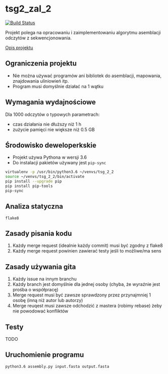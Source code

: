 # tsg2_zal_2

[![Build Status](https://travis-ci.org/Behoston/tsg2_zal_2.svg?branch=master)](https://travis-ci.org/Behoston/tsg2_zal_2)

Projekt polega na opracowaniu i zaimplementowaniu algorytmu asemblacji odczytów z sekwencjonowania.

[Opis projektu](https://moodle.mimuw.edu.pl/pluginfile.php?file=%2F24584%2Fmod_resource%2Fcontent%2F0%2Fassignment2.pdf)

## Ograniczenia projektu

- Nie można używać programów ani bibliotek do asemblacji, mapowania, znajdowania uliniowień itp.
- Program musi domyślnie działać na 1 wątku

## Wymagania wydajnościowe
Dla 1000 odczytów o typowych parametrach:
- czas działania nie dłuższy niż 1 h
- zużycie pamięci nie większe niż 0.5 GB

## Środowisko deweloperkskie

- Projekt używa Pythona w wersji 3.6
- Do instalacji pakietów używany jest `pip-sync`

```bash
virtualenv -p /usr/bin/python3.6 ~/venvs/tsg_2_2
source ~/venvs/tsg_2_2/bin/activate
pip install --upgrade pip
pip install pip-tools
pip-sync
```

## Analiza statyczna
`flake8`

## Zasady pisania kodu
1. Każdy merge request (idealnie każdy commit) musi być zgodny z flake8
2. Każdy merge request powinien zawierać testy jeśli to możliwe/ma sens


## Zasady używania gita
1. Każdy issue na innym branchu
2. Każdy branch jest domyślnie dla jednej osoby (chyba, że wyraźnie jest prośba o współpracę)
3. Merge request musi być zawsze sprawdzony przez przynajmniej 1 osobę (inną niż autor lub autorzy)
4. Merge reuqest musi zawsze odchodzić z mastera (robimy rebase) żeby nie powodować konfliktów

## Testy
TODO

## Uruchomienie programu
`python3.6 assembly.py input.fasta output.fasta`
